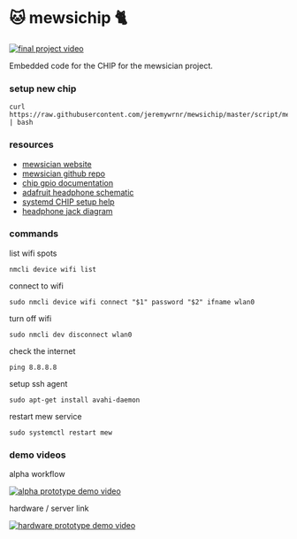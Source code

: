 :cat: mewsichip :cat2:
=======================

[![final project video](http://img.youtube.com/vi/hWpbkYcAkbg/0.jpg)](http://www.youtube.com/watch?v=hWpbkYcAkbg)

Embedded code for the CHIP for the mewsician project.


### setup new chip

    curl https://raw.githubusercontent.com/jeremywrnr/mewsichip/master/script/mewsetup.sh | bash


### resources

- [mewsician website](https://github.com/jeremywrnr/mewsichip)
- [mewsician github repo](https://github.com/radiolarian/mewsician)
- [chip gpio documentation](http://docs.getchip.com/chip.html#physical-connectors)
- [adafruit headphone schematic](https://cdn-shop.adafruit.com/product-files/1699/STX3120.pdf)
- [systemd CHIP setup help](https://github.com/fordsfords/blink)
- [headphone jack diagram](http://www.cablechick.com.au/resources/image/trrs-diagram2.jpg)


### commands

list wifi spots

    nmcli device wifi list

connect to wifi

    sudo nmcli device wifi connect "$1" password "$2" ifname wlan0

turn off wifi

    sudo nmcli dev disconnect wlan0

check the internet

    ping 8.8.8.8

setup ssh agent

    sudo apt-get install avahi-daemon

restart mew service

    sudo systemctl restart mew


### demo videos

alpha workflow

[![alpha prototype demo video](http://img.youtube.com/vi/-4KjWFd3zv4/0.jpg)](http://www.youtube.com/watch?v=-4KjWFd3zv4)

hardware / server link

[![hardware prototype demo video](http://img.youtube.com/vi/5e9CuM0uRTQ/0.jpg)](http://www.youtube.com/watch?v=5e9CuM0uRTQ)

